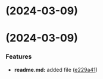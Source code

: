 # [](https://github.com/MitrofanovTimurAlexsandrovich/git-extended/compare/v1.0.0...v) (2024-03-09)



#  (2024-03-09)


### Features

* **readme.md:** added file ([e229a41](https://github.com/MitrofanovTimurAlexsandrovich/git-extended/commit/e229a4160b1dfbfa6e187508d527e17661212eba))



